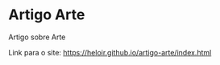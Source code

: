 # Artigo Arte
Artigo sobre Arte


Link para o site: https://heloir.github.io/artigo-arte/index.html
